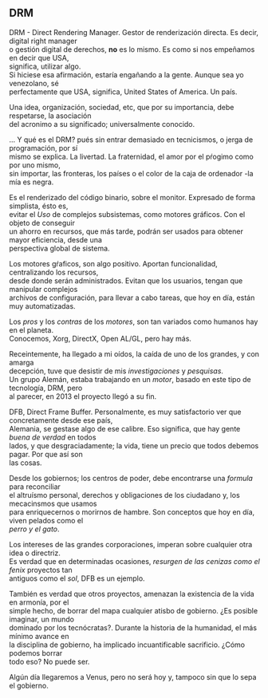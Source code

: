 ## DRM

DRM - Direct Rendering Manager. Gestor de renderización directa. Es decir, digital right manager  
o gestión digital de derechos, __no__ es lo mismo. Es como si nos empeñamos en decir que USA,  
significa, utilizar algo.  
Si hiciese esa afirmación, estaría engañando a la gente. Aunque sea yo venezolano, sé  
perfectamente que USA, significa, United States of America. Un país.  

Una idea, organización, sociedad, etc, que por su importancia, debe respetarse, la asociación  
del acronimo a su significado; universalmente conocido.  

... Y qué es el DRM? pués sin entrar demasiado en tecnicismos, o jerga de programación, por sí  
mismo se explica. La livertad. La fraternidad, el amor por el pŕogimo como por uno mismo,  
sin importar, las fronteras, los países o el color de la caja de ordenador -la mía es negra.  

Es el renderizado del código binario, sobre el monitor. Expresado de forma simplista, ésto es,  
evitar el _Uso_ de complejos subsistemas, como motores gráficos. Con el objeto de conseguir  
un ahorro en recursos, que más tarde, podrán ser usados para obtener mayor eficiencia, desde una  
perspectiva global de sistema.  

Los motores gŕaficos, son algo positivo. Aportan funcionalidad, centralizando los recursos,  
desde donde serán administrados. Evitan que los usuarios, tengan que manipular complejos  
archivos de configuración, para llevar a cabo tareas, que hoy en día, están muy automatizadas.  

Los _pros_ y los _contras_ de los _motores_, son tan variados como humanos hay en el planeta.  
Conocemos, Xorg, DirectX, Open AL/GL, pero hay más.  

Receintemente, ha llegado a mi oídos, la caída de uno de los grandes, y con amarga  
decepción, tuve que desistir de mis _investigaciones_ y _pesquisas_.  
Un grupo Alemán, estaba trabajando en un _motor_, basado en este tipo de tecnología, DRM, pero  
al parecer, en 2013 el proyecto llegó a su fin.  

DFB, Direct Frame Buffer. Personalmente, es muy satisfactorio ver que concretamente desde ese país,  
Alemania, se gestase algo de ese calibre. Eso significa, que hay gente _buena de verdad_ en todos  
lados, y que desgraciadamente; la vida, tiene un precio que todos debemos pagar. Por que así son  
las cosas.  

Desde los gobiernos; los centros de poder, debe encontrarse una _formula_ para reconciliar  
el altruísmo personal, derechos y obligaciones de los ciudadano y, los mecacinsmos que usamos  
para enriquecernos o morirnos de hambre. Son conceptos que hoy en día, viven pelados como el  
_perro y el gato_.  

Los intereses de las grandes corporaciones, imperan sobre cualquier otra idea o directriz.  
Es verdad que en determinadas ocasiones, _resurgen de las cenizas como el fenix_ proyectos tan  
antiguos como el _sol_, DFB es un ejemplo.  

También es verdad que otros proyectos, amenazan la existencia de la vida en armonía, por el  
simple hecho, de borrar del mapa cualquier atisbo de gobierno. ¿Es posible imaginar, un mundo  
dominado por los tecnócratas?. Durante la historia de la humanidad, el más mínimo avance en  
la disciplina de gobierno, ha implicado incuantificable sacrificio. ¿Cómo podemos borrar  
todo eso? No puede ser.  

Algún día llegaremos a Venus, pero no será hoy y, tampoco sin que lo sepa el gobierno.  
